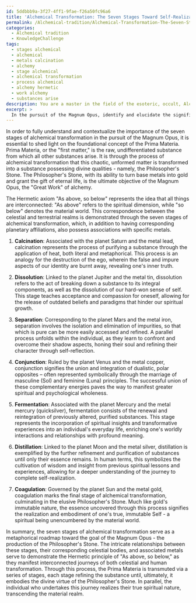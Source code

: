 ```yaml
---
id: 5ddbbb9a-3f27-4ff1-9fae-f26a50fc96a6
title: 'Alchemical Transformation: The Seven Stages Toward Self-Realization'
permalink: /Alchemical-tradition/Alchemical-Transformation-The-Seven-Stages-Toward-Self-Realization/
categories:
  - Alchemical tradition
  - KnowledgeChallenge
tags:
  - stages alchemical
  - alchemical
  - metals calcination
  - alchemy
  - stage alchemical
  - alchemical transformation
  - process alchemical
  - alchemy hermetic
  - work alchemy
  - substances arise
description: You are a master in the field of the esoteric, occult, Alchemical tradition and Education. You are a writer of tests, challenges, books and deep knowledge on Alchemical tradition for initiates and students to gain deep insights and understanding from. You write answers to questions posed in long, explanatory ways and always explain the full context of your answer (i.e., related concepts, formulas, examples, or history), as well as the step-by-step thinking process you take to answer the challenges. Be rigorous and thorough, and summarize the key themes, ideas, and conclusions at the end.
excerpt: > 
  In the pursuit of the Magnum Opus, identify and elucidate the significance of the seven stages of alchemical transformation, as well as their corresponding planetary and metallic associations, and describe how these intricate relationships reflect the Hermetic axiom "As above, so below" in the ultimate transmutation of the Prima Materia.
---
```

In order to fully understand and contextualize the importance of the seven stages of alchemical transformation in the pursuit of the Magnum Opus, it is essential to shed light on the foundational concept of the Prima Materia. Prima Materia, or the "first matter," is the raw, undifferentiated substance from which all other substances arise. It is through the process of alchemical transformation that this chaotic, unformed matter is transformed into a substance possessing divine qualities - namely, the Philosopher's Stone. The Philosopher's Stone, with its ability to turn base metals into gold and grant the gift of eternal life, is the ultimate objective of the Magnum Opus, the "Great Work" of alchemy.

The Hermetic axiom "As above, so below" represents the idea that all things are interconnected: "As above" refers to the spiritual dimension, while "so below" denotes the material world. This correspondence between the celestial and terrestrial realms is demonstrated through the seven stages of alchemical transformation, which, in addition to having corresponding planetary affiliations, also possess associations with specific metals.

1. **Calcination**: Associated with the planet Saturn and the metal lead, calcination represents the process of purifying a substance through the application of heat, both literal and metaphorical. This process is an analogy for the destruction of the ego, wherein the false and impure aspects of our identity are burnt away, revealing one's inner truth.

2. **Dissolution**: Linked to the planet Jupiter and the metal tin, dissolution refers to the act of breaking down a substance to its integral components, as well as the dissolution of our hard-won sense of self. This stage teaches acceptance and compassion for oneself, allowing for the release of outdated beliefs and paradigms that hinder our spiritual growth.

3. **Separation**: Corresponding to the planet Mars and the metal iron, separation involves the isolation and elimination of impurities, so that which is pure can be more easily accessed and refined. A parallel process unfolds within the individual, as they learn to confront and overcome their shadow aspects, honing their soul and refining their character through self-reflection.

4. **Conjunction**: Ruled by the planet Venus and the metal copper, conjunction signifies the union and integration of dualistic, polar opposites – often represented symbolically through the marriage of masculine (Sol) and feminine (Luna) principles. The successful union of these complementary energies paves the way to manifest greater spiritual and psychological wholeness. 

5. **Fermentation**: Associated with the planet Mercury and the metal mercury (quicksilver), fermentation consists of the renewal and reintegration of previously altered, purified substances. This stage represents the incorporation of spiritual insights and transformative experiences into an individual's everyday life, enriching one's worldly interactions and relationships with profound meaning.

6. **Distillation**: Linked to the planet Moon and the metal silver, distillation is exemplified by the further refinement and purification of substances until only their essence remains. In human terms, this symbolizes the cultivation of wisdom and insight from previous spiritual lessons and experiences, allowing for a deeper understanding of the journey to complete self-realization.

7. **Coagulation**: Governed by the planet Sun and the metal gold, coagulation marks the final stage of alchemical transformation, culminating in the elusive Philosopher's Stone. Much like gold's immutable nature, the essence uncovered through this process signifies the realization and embodiment of one's true, immutable Self - a spiritual being unencumbered by the material world.

In summary, the seven stages of alchemical transformation serve as a metaphorical roadmap toward the goal of the Magnum Opus - the production of the Philosopher's Stone. The intricate relationships between these stages, their corresponding celestial bodies, and associated metals serve to demonstrate the Hermetic principle of "As above, so below," as they manifest interconnected journeys of both celestial and human transformation. Through this process, the Prima Materia is transmuted via a series of stages, each stage refining the substance until, ultimately, it embodies the divine virtue of the Philosopher's Stone. In parallel, the individual who undertakes this journey realizes their true spiritual nature, transcending the material realm.
